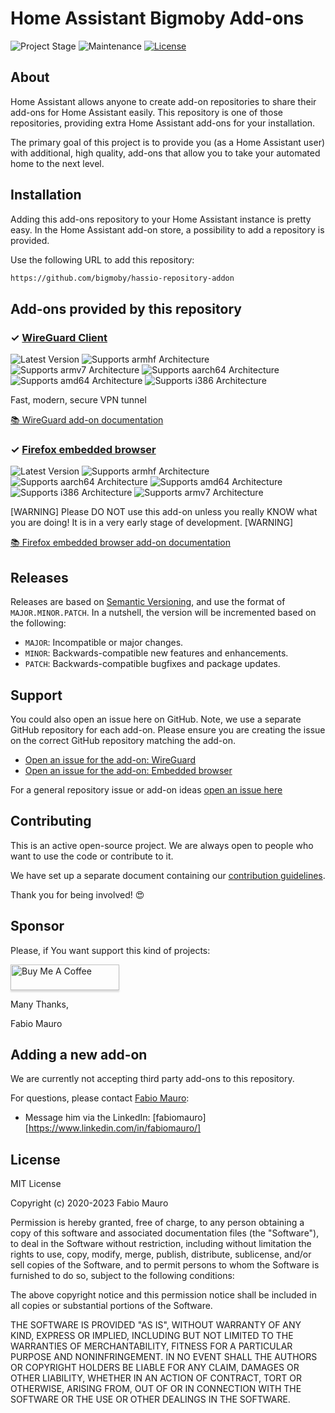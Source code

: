# Home Assistant Bigmoby Add-ons

![Project Stage][project-stage-shield]
![Maintenance][maintenance-shield]
[![License][license-shield]](LICENSE.md)

## About

Home Assistant allows anyone to create add-on repositories to share their
add-ons for Home Assistant easily. This repository is one of those repositories,
providing extra Home Assistant add-ons for your installation.

The primary goal of this project is to provide you (as a Home Assistant user)
with additional, high quality, add-ons that allow you to take your automated
home to the next level.

## Installation

Adding this add-ons repository to your Home Assistant instance is pretty easy. In the
Home Assistant add-on store, a possibility to add a repository is provided.

Use the following URL to add this repository:

```txt
https://github.com/bigmoby/hassio-repository-addon
```

## Add-ons provided by this repository

### &#10003; [WireGuard Client][addon-wireguard-client]

![Latest Version][wireguard-client-version-shield]
![Supports armhf Architecture][wireguard-client-armhf-shield]
![Supports armv7 Architecture][wireguard-client-armv7-shield]
![Supports aarch64 Architecture][wireguard-client-aarch64-shield]
![Supports amd64 Architecture][wireguard-client-amd64-shield]
![Supports i386 Architecture][wireguard-client-i386-shield]

Fast, modern, secure VPN tunnel

[:books: WireGuard add-on documentation][addon-doc-wireguard-client]


### &#10003; [Firefox embedded browser][addon-embedded-browser]

![Latest Version][embedded-browser-version-shield]
![Supports armhf Architecture][embedded-browser-armhf-shield]
![Supports aarch64 Architecture][embedded-browser-aarch64-shield]
![Supports amd64 Architecture][embedded-browser-amd64-shield]
![Supports i386 Architecture][embedded-browser-i386-shield]
![Supports armv7 Architecture][embedded-browser-armv7-shield]

[WARNING] Please DO NOT use this add-on unless you really KNOW what you are doing! It is in a very early stage of development. [WARNING]

[:books: Firefox embedded browser add-on documentation][addon-doc-embedded-browser]

## Releases

Releases are based on [Semantic Versioning][semver], and use the format
of ``MAJOR.MINOR.PATCH``. In a nutshell, the version will be incremented
based on the following:

- ``MAJOR``: Incompatible or major changes.
- ``MINOR``: Backwards-compatible new features and enhancements.
- ``PATCH``: Backwards-compatible bugfixes and package updates.

## Support

You could also open an issue here on GitHub. Note, we use a separate
GitHub repository for each add-on. Please ensure you are creating the issue
on the correct GitHub repository matching the add-on.

- [Open an issue for the add-on: WireGuard][wireguard-client-issue]
- [Open an issue for the add-on: Embedded browser][embedded-browser-issue]

For a general repository issue or add-on ideas [open an issue here][issue]

## Contributing

This is an active open-source project. We are always open to people who want to
use the code or contribute to it.

We have set up a separate document containing our
[contribution guidelines](CONTRIBUTING.md).

Thank you for being involved! :heart_eyes:

## Sponsor

Please, if You want support this kind of projects:

<a href="https://www.buymeacoffee.com/bigmoby" target="_blank"><img src="https://www.buymeacoffee.com/assets/img/custom_images/orange_img.png" alt="Buy Me A Coffee" style="height: 41px !important;width: 174px !important;box-shadow: 0px 3px 2px 0px rgba(190, 190, 190, 0.5) !important;-webkit-box-shadow: 0px 3px 2px 0px rgba(190, 190, 190, 0.5) !important;" ></a>

Many Thanks,

Fabio Mauro

## Adding a new add-on

We are currently not accepting third party add-ons to this repository.

For questions, please contact [Fabio Mauro][bigmoby]:

- Message him via the LinkedIn: [fabiomauro][https://www.linkedin.com/in/fabiomauro/]

## License

MIT License

Copyright (c) 2020-2023 Fabio Mauro

Permission is hereby granted, free of charge, to any person obtaining a copy
of this software and associated documentation files (the "Software"), to deal
in the Software without restriction, including without limitation the rights
to use, copy, modify, merge, publish, distribute, sublicense, and/or sell
copies of the Software, and to permit persons to whom the Software is
furnished to do so, subject to the following conditions:

The above copyright notice and this permission notice shall be included in all
copies or substantial portions of the Software.

THE SOFTWARE IS PROVIDED "AS IS", WITHOUT WARRANTY OF ANY KIND, EXPRESS OR
IMPLIED, INCLUDING BUT NOT LIMITED TO THE WARRANTIES OF MERCHANTABILITY,
FITNESS FOR A PARTICULAR PURPOSE AND NONINFRINGEMENT. IN NO EVENT SHALL THE
AUTHORS OR COPYRIGHT HOLDERS BE LIABLE FOR ANY CLAIM, DAMAGES OR OTHER
LIABILITY, WHETHER IN AN ACTION OF CONTRACT, TORT OR OTHERWISE, ARISING FROM,
OUT OF OR IN CONNECTION WITH THE SOFTWARE OR THE USE OR OTHER DEALINGS IN THE
SOFTWARE.


[addon-wireguard-client]: https://github.com/bigmoby/addon-wireguard-client
[addon-doc-wireguard-client]: https://github.com/bigmoby/addon-wireguard-client/blob/main/README.md
[wireguard-client-issue]: https://github.com/bigmoby/addon-wireguard-client/issues
[wireguard-client-version-shield]: https://img.shields.io/github/v/release/bigmoby/addon-wireguard-client.svg
[wireguard-client-aarch64-shield]: https://img.shields.io/badge/aarch64-yes-green.svg
[wireguard-client-amd64-shield]: https://img.shields.io/badge/amd64-yes-green.svg
[wireguard-client-armhf-shield]: https://img.shields.io/badge/armhf-yes-green.svg
[wireguard-client-armv7-shield]: https://img.shields.io/badge/armv7-yes-green.svg
[wireguard-client-i386-shield]: https://img.shields.io/badge/i386-yes-green.svg

[addon-embedded-browser]: https://github.com/bigmoby/addon-embedded-browser
[addon-doc-embedded-browser]: https://github.com/bigmoby/addon-embedded-browser/blob/main/README.md
[embedded-browser-issue]: https://github.com/bigmoby/addon-embedded-browser/issues
[embedded-browser-version-shield]: https://img.shields.io/github/v/release/bigmoby/addon-embedded-browser.svg
[embedded-browser-aarch64-shield]: https://img.shields.io/badge/aarch64-yes-green.svg
[embedded-browser-amd64-shield]: https://img.shields.io/badge/amd64-yes-green.svg
[embedded-browser-armhf-shield]: https://img.shields.io/badge/armhf-yes-green.svg
[embedded-browser-i386-shield]: https://img.shields.io/badge/i386-yes-green.svg
[embedded-browser-armv7-shield]: https://img.shields.io/badge/armv7-yes-green.svg

[awesome-shield]: https://img.shields.io/badge/awesome%3F-yes-brightgreen.svg
[awesome]: https://awesome-ha.com

[bigmoby]: https://github.com/bigmoby

[issue]: https://github.com/hassio-addons/repository/issues
[license-shield]: https://img.shields.io/github/license/bigmoby/hassio-repository-addon.svg
[maintenance-shield]: https://img.shields.io/maintenance/yes/2023.svg
[project-stage-shield]: https://img.shields.io/badge/project%20stage-production%20ready-brightgreen.svg

[semver]: http://semver.org/spec/v2.0.0.html
